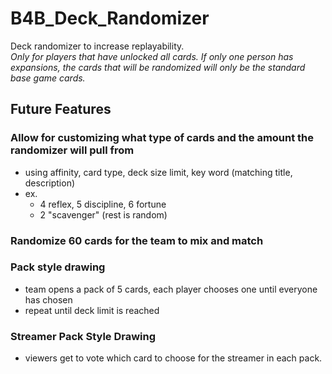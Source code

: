 ﻿# B4B_Deck_Randomizer
Deck randomizer to increase replayability.</br>
*Only for players that have unlocked all cards. If only one person has expansions, the cards that will be randomized will only be the standard base game cards.*

## Future Features
### Allow for customizing what type of cards and the amount the randomizer will pull from
- using affinity, card type, deck size limit, key word (matching title, description)
- ex.
  - 4 reflex, 5 discipline, 6 fortune
  - 2 "scavenger" (rest is random)



### Randomize 60 cards for the team to mix and match

### Pack style drawing
- team opens a pack of 5 cards, each player chooses one until everyone has chosen
- repeat until deck limit is reached

### Streamer Pack Style Drawing
- viewers get to vote which card to choose for the streamer in each pack.
